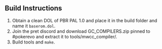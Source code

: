 ## Build Instructions

1. Obtain a clean DOL of PBR PAL 1.0 and place it in the build folder and name it `baserom.dol`.
2. Join the pret discord and download GC_COMPILERS.zip pinned to #pokerevo and extract it to tools/mwcc_compiler/.
3. Build tools and `make`.
